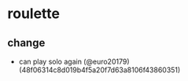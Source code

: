 # roulette

## change

* can play solo again (@euro20179) (48f06314c8d019b4f5a20f7d63a8106f43860351)


